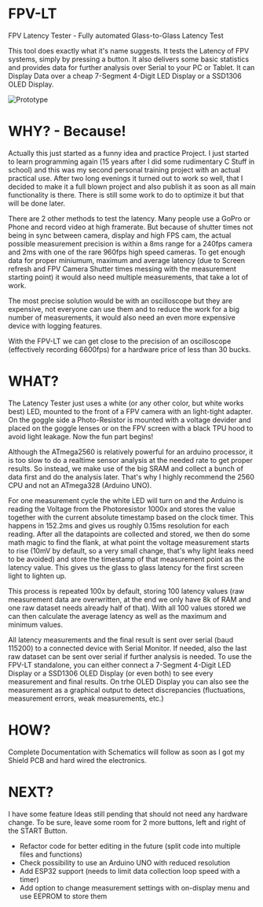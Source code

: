 # FPV-LT
FPV Latency Tester - Fully automated Glass-to-Glass Latency Test

This tool does exactly what it's name suggests. It tests the Latency of FPV systems, simply by pressing a button. It also delivers some basic statistics and provides data for further analysis over Serial to your PC or Tablet. It can Display Data over a cheap 7-Segment 4-Digit LED Display or a SSD1306 OLED Display. 

![Prototype](https://user-images.githubusercontent.com/33039058/210649118-91d39e82-e4f1-4a75-bb7d-b8528d4e0fe5.JPG)

# WHY? - Because! 
Actually this just started as a funny idea and practice Project. I just started to learn programming again (15 years after I did some rudimentary C Stuff in school) and this was my second personal training project with an actual practical use. After two long evenings it turned out to work so well, that I decided to make it a full blown project and also publish it as soon as all main functionality is there. There is still some work to do to optimize it but that will be done later. 

There are 2 other methods to test the latency. Many people use a GoPro or Phone and record video at high framerate. But because of shutter times not being in sync between camera, display and high FPS cam, the actual possible measurement precision is within a 8ms range for a 240fps camera and 2ms with one of the rare 960fps high speed cameras. To get enough data for proper miniumum, maximum and average latency (due to Screen refresh and FPV Camera Shutter times messing with the measurement starting point) it would also need multiple measurements, that take a lot of work. 

The most precise solution would be with an oscilloscope but they are expensive, not everyone can use them and to reduce the work for a big number of measurements, it would also need an even more expensive device with logging features. 

With the FPV-LT we can get close to the precision of an oscilloscope (effectively recording 6600fps) for a hardware price of less than 30 bucks. 

# WHAT? 
The Latency Tester just uses a white (or any other color, but white works best) LED, mounted to the front of a FPV camera with an light-tight adapter. On the goggle side a Photo-Resistor is mounted with a voltage devider and placed on the goggle lenses or on the FPV screen with a black TPU hood to avoid light leakage. Now the fun part begins!

Although the ATmega2560 is relatively powerful for an arduino processor, it is too slow to do a realtime sensor analysis at the needed rate to get proper results. So instead, we make use of the big SRAM and collect a bunch of data first and do the analysis later. That's why I highly recommend the 2560 CPU and not an ATmega328 (Arduino UNO).

For one measurement cycle the white LED will turn on and the Arduino is reading the Voltage from the Photoresistor 1000x and stores the value together with the current absolute timestamp based on the clock timer. This happens in 152.2ms and gives us roughly 0.15ms resolution for each reading. 
After all the datapoints are collected and stored, we then do some math magic to find the flank, at what point the voltage measurement starts to rise (10mV by default, so a very small change, that's why light leaks need to be avoided) and store the timestamp of that measurement point as the latency value. This gives us the glass to glass latency for the first screen light to lighten up.

This process is repeated 100x by default, storing 100 latency values (raw measurement data are overwritten, at the end we only have 8k of RAM and one raw dataset needs already half of that). With all 100 values stored we can then calculate the average latency as well as the maximum and minimum values.

All latency measurements and the final result is sent over serial (baud 115200) to a connected device with Serial Monitor. If needed, also the last raw dataset can be sent over serial if further analysis is needed. To use the FPV-LT standalone, you can either connect a 7-Segment 4-Digit LED Display or a SSD1306 OLED Display (or even both) to see every measurement and final results. On trhe OLED Display you can also see the measurement as a graphical output to detect discrepancies (fluctuations, measurement errors, weak measurements, etc.)

# HOW? 
Complete Documentation with Schematics will follow as soon as I got my Shield PCB and hard wired the electronics.

# NEXT?
I have some feature Ideas still pending that should not need any hardware change. To be sure, leave some room for 2 more buttons, left and right of the START Button. 
- Refactor code for better editing in the future (split code into multiple files and functions)
- Check possibility to use an Arduino UNO with reduced resolution
- Add ESP32 support (needs to limit data collection loop speed with a timer)
- Add option to change measurement settings with on-display menu and use EEPROM to store them

